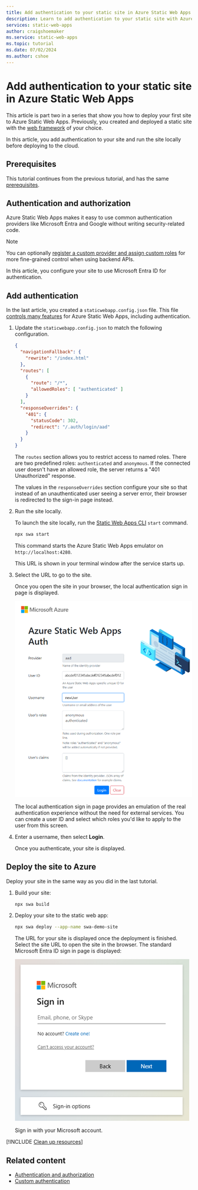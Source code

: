 ```yaml
---
title: Add authentication to your static site in Azure Static Web Apps
description: Learn to add authentication to your static site with Azure Static Web Apps.
services: static-web-apps
author: craigshoemaker
ms.service: static-web-apps
ms.topic: tutorial
ms.date: 07/02/2024
ms.author: cshoe
---
```


# Add authentication to your static site in Azure Static Web Apps

This article is part two in a series that show you how to deploy your first site to Azure Static Web Apps. Previously, you created and deployed a static site with the [web framework](./deploy-web-framework.md) of your choice.

In this article, you add authentication to your site and run the site locally before deploying to the cloud.

## Prerequisites

This tutorial continues from the previous tutorial, and has the same [prerequisites](deploy-web-framework.md#prerequisites).

## Authentication and authorization

Azure Static Web Apps makes it easy to use common authentication providers like Microsoft Entra and Google without writing security-related code.

> [!NOTE]
> You can optionally [register a custom provider and assign custom roles](./authentication-custom.md) for more fine-grained control when using backend APIs.

In this article, you configure your site to use Microsoft Entra ID for authentication.

## Add authentication

In the last article, you created a `staticwebapp.config.json` file. This file [controls many features](./configuration.md) for Azure Static Web Apps, including authentication.

1. Update the `staticwebapp.config.json` to match the following configuration.

    ```json
    {
      "navigationFallback": {
        "rewrite": "/index.html"
      },
      "routes": [
        {
          "route": "/*",
          "allowedRoles": [ "authenticated" ]
        }
      ],
      "responseOverrides": {
        "401": {
          "statusCode": 302,
          "redirect": "/.auth/login/aad"
        }
      }
    }
    ```

    The `routes` section allows you to restrict access to named roles. There are two predefined roles: `authenticated` and `anonymous`. If the connected user doesn't have an allowed role, the server returns a "401 Unauthorized" response.

    The values in the `responseOverrides` section configure your site so that instead of an unauthenticated user seeing a server error, their browser is redirected to the sign-in page instead.

1. Run the site locally.

    To launch the site locally, run the [Static Web Apps CLI](https://azure.github.io/static-web-apps-cli) `start` command.

    ```bash
    npx swa start
    ```

    This command starts the Azure Static Web Apps emulator on `http://localhost:4280`.

    This URL is shown in your terminal window after the service starts up.

1. Select the URL to go to the site.

    Once you open the site in your browser, the local authentication sign in page is displayed.

    ![A screen shot of the local authentication sign in page](./media/add-authentication/local-auth-page.png)

    The local authentication sign in page provides an emulation of the real authentication experience without the need for external services. You can create a user ID and select which roles you'd like to apply to the user from this screen.

1. Enter a username, then select **Login**.

    Once you authenticate, your site is displayed.

## Deploy the site to Azure

Deploy your site in the same way as you did in the last tutorial.

1. Build your site:

    ```bash
    npx swa build
    ```

1. Deploy your site to the static web app:

    ```bash
    npx swa deploy --app-name swa-demo-site
    ```

    The URL for your site is displayed once the deployment is finished. Select the site URL to open the site in the browser. The standard Microsoft Entra ID sign in page is displayed:

    ![ screen shot of the Microsoft authentication sign in page](./media/add-authentication/remote-auth-page.png)

    Sign in with your Microsoft account.

[!INCLUDE [Clean up resources](../../includes/static-web-apps/quickstart-direct-deploy-clean-up-resources.md)]

## Related content

* [Authentication and authorization](./authentication-authorization.yml)
* [Custom authentication](./authentication-custom.md)